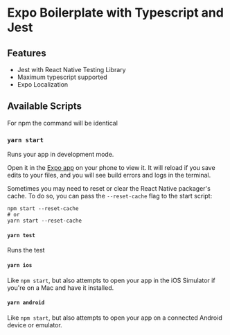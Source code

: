 # Expo Boilerplate with Typescript and Jest

## Features

- Jest with React Native Testing Library
- Maximum typescript supported
- Expo Localization

## Available Scripts

For npm the command will be identical

### `yarn start`

Runs your app in development mode.

Open it in the [Expo app](https://expo.io) on your phone to view it. It will reload if you save edits to your files, and you will see build errors and logs in the terminal.

Sometimes you may need to reset or clear the React Native packager's cache. To do so, you can pass the `--reset-cache` flag to the start script:

```
npm start --reset-cache
# or
yarn start --reset-cache
```

#### `yarn test`

Runs the test

#### `yarn ios`

Like `npm start`, but also attempts to open your app in the iOS Simulator if you're on a Mac and have it installed.

#### `yarn android`

Like `npm start`, but also attempts to open your app on a connected Android device or emulator.
